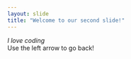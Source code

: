 ```yaml
---
layout: slide
title: "Welcome to our second slide!"
---
```

_I love coding_  
Use the left arrow to go back!
